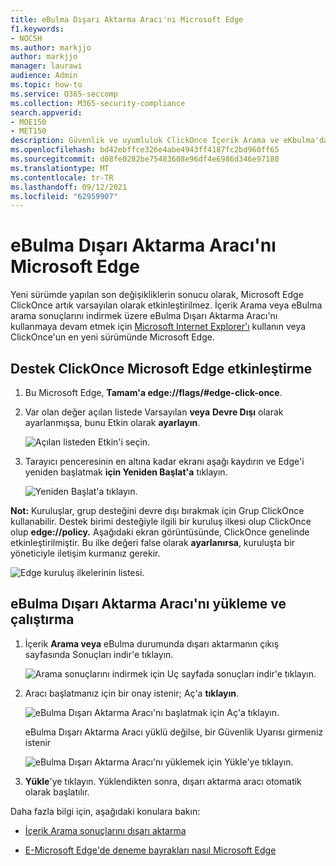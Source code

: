 ```yaml
---
title: eBulma Dışarı Aktarma Aracı'nı Microsoft Edge
f1.keywords:
- NOCSH
ms.author: markjjo
author: markjjo
manager: laurawi
audience: Admin
ms.topic: how-to
ms.service: O365-seccomp
ms.collection: M365-security-compliance
search.appverid:
- MOE150
- MET150
description: Güvenlik ve uyumluluk ClickOnce İçerik Arama ve eKbulma'dan arama sonuçlarını indirmek üzere Microsoft Edge'un en yeni sürümünü kullanmak için, ClickOnce desteğini etkinleştirmeniz gerekir.
ms.openlocfilehash: bd42ebffce326e4abe4943ff4187fc2bd960ff65
ms.sourcegitcommit: d08fe0282be75483608e96df4e6986d346e97180
ms.translationtype: MT
ms.contentlocale: tr-TR
ms.lasthandoff: 09/12/2021
ms.locfileid: "62959907"
---
```

# <a name="use-the-ediscovery-export-tool-in-microsoft-edge"></a>eBulma Dışarı Aktarma Aracı'nı Microsoft Edge

Yeni sürümde yapılan son değişikliklerin sonucu olarak, Microsoft Edge ClickOnce artık varsayılan olarak etkinleştirilmez. İçerik Arama veya eBulma arama sonuçlarını indirmek üzere eBulma Dışarı Aktarma Aracı'nı kullanmaya devam etmek için [Microsoft Internet Explorer'ı](https://support.microsoft.com/help/17621/internet-explorer-downloads) kullanın veya ClickOnce'un en yeni sürümünde Microsoft Edge.

## <a name="enable-clickonce-support-in-microsoft-edge"></a>Destek ClickOnce Microsoft Edge etkinleştirme

1. Bu Microsoft Edge, **Tamam'a edge://flags/#edge-click-once**.

2. Var olan değer açılan listede Varsayılan **veya** **Devre Dışı** olarak ayarlanmışsa, bunu Etkin olarak **ayarlayın**.

   ![Açılan listeden Etkin'i seçin.](../media/ClickOnceimage1.png)

3. Tarayıcı penceresinin en altına kadar ekranı aşağı kaydırın ve Edge'i yeniden başlatmak **için Yeniden Başlat'a** tıklayın.

   ![Yeniden Başlat'a tıklayın.](../media/ClickOnceimage2.png)

**Not:** Kuruluşlar, grup desteğini devre dışı bırakmak için Grup ClickOnce kullanabilir. Destek birimi desteğiyle ilgili bir kuruluş ilkesi olup ClickOnce olup **edge://policy.** Aşağıdaki ekran görüntüsünde, ClickOnce genelinde etkinleştirilmiştir. Bu ilke değeri false olarak **ayarlanırsa**, kuruluşta bir yöneticiyle iletişim kurmanız gerekir.

![Edge kuruluş ilkelerinin listesi.](../media/ClickOnceimage3.png)

## <a name="install-and-run-the-ediscovery-export-tool"></a>eBulma Dışarı Aktarma Aracı'nı yükleme ve çalıştırma

1. İçerik **Arama veya** eBulma durumunda dışarı aktarmanın çıkış sayfasında Sonuçları indir'e tıklayın.

   ![Arama sonuçlarını indirmek için Uç sayfada sonuçları indir'e tıklayın.](../media/ClickOnceExport1.png)

2. Aracı başlatmanız için bir onay istenir; Aç'a **tıklayın**.

   ![eBulma Dışarı Aktarma Aracı'nı başlatmak için Aç'a tıklayın.](../media/ClickOnceimage4.png)

   eBulma Dışarı Aktarma Aracı yüklü değilse, bir Güvenlik Uyarısı girmeniz istenir 

   ![eBulma Dışarı Aktarma Aracı'nı yüklemek için Yükle'ye tıklayın.](../media/ClickOnceimage5.png)

3. **Yükle**'ye tıklayın. Yüklendikten sonra, dışarı aktarma aracı otomatik olarak başlatılır.

Daha fazla bilgi için, aşağıdaki konulara bakın:

- [İçerik Arama sonuçlarını dışarı aktarma](export-search-results.md)

- [E-Microsoft Edge'de deneme bayrakları nasıl Microsoft Edge](https://microsoftedgesupport.microsoft.com/hc/articles/360034075294-How-to-enable-experiment-flags-in-Microsoft-Edge-Insider-channels)
